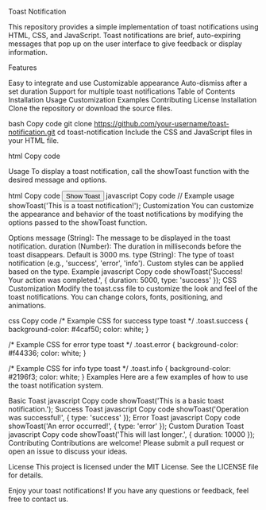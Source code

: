 Toast Notification



This repository provides a simple implementation of toast notifications using HTML, CSS, and JavaScript. Toast notifications are brief, auto-expiring messages that pop up on the user interface to give feedback or display information.

Features


Easy to integrate and use
Customizable appearance
Auto-dismiss after a set duration
Support for multiple toast notifications
Table of Contents
Installation
Usage
Customization
Examples
Contributing
License
Installation
Clone the repository or download the source files.

bash
Copy code
git clone https://github.com/your-username/toast-notification.git
cd toast-notification
Include the CSS and JavaScript files in your HTML file.

html
Copy code
<!DOCTYPE html>
<html lang="en">
<head>
    <meta charset="UTF-8">
    <meta name="viewport" content="width=device-width, initial-scale=1.0">
    <link rel="stylesheet" href="toast.css">
    <title>Toast Notification</title>
</head>
<body>
    <script src="toast.js"></script>
</body>
</html>
Usage
To display a toast notification, call the showToast function with the desired message and options.

html
Copy code
<button onclick="showToast('This is a toast notification!')">Show Toast</button>
javascript
Copy code
// Example usage
showToast('This is a toast notification!');
Customization
You can customize the appearance and behavior of the toast notifications by modifying the options passed to the showToast function.

Options
message (String): The message to be displayed in the toast notification.
duration (Number): The duration in milliseconds before the toast disappears. Default is 3000 ms.
type (String): The type of toast notification (e.g., 'success', 'error', 'info'). Custom styles can be applied based on the type.
Example
javascript
Copy code
showToast('Success! Your action was completed.', {
    duration: 5000,
    type: 'success'
});
CSS Customization
Modify the toast.css file to customize the look and feel of the toast notifications. You can change colors, fonts, positioning, and animations.

css
Copy code
/* Example CSS for success type toast */
.toast.success {
    background-color: #4caf50;
    color: white;
}

/* Example CSS for error type toast */
.toast.error {
    background-color: #f44336;
    color: white;
}

/* Example CSS for info type toast */
.toast.info {
    background-color: #2196f3;
    color: white;
}
Examples
Here are a few examples of how to use the toast notification system.

Basic Toast
javascript
Copy code
showToast('This is a basic toast notification.');
Success Toast
javascript
Copy code
showToast('Operation was successful!', { type: 'success' });
Error Toast
javascript
Copy code
showToast('An error occurred!', { type: 'error' });
Custom Duration Toast
javascript
Copy code
showToast('This will last longer.', { duration: 10000 });
Contributing
Contributions are welcome! Please submit a pull request or open an issue to discuss your ideas.

License
This project is licensed under the MIT License. See the LICENSE file for details.

Enjoy your toast notifications! If you have any questions or feedback, feel free to contact us.








